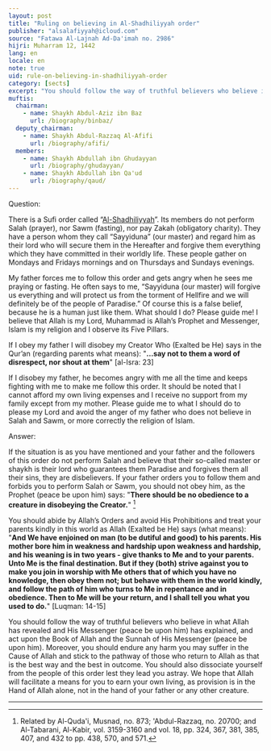 ```yaml
---
layout: post
title: "Ruling on believing in Al-Shadhiliyyah order"
publisher: "alsalafiyyah@icloud.com"
source: "Fatawa Al-Lajnah Ad-Da'imah no. 2986"
hijri: Muharram 12, 1442
lang: en
locale: en
note: true
uid: rule-on-believing-in-shadhiliyyah-order
category: [sects]
excerpt: "You should follow the way of truthful believers who believe in what Allah has revealed and His Messenger (peace be upon him) has explained, and act upon the Book of Allah and the Sunnah of His Messenger (peace be upon him)."
muftis:
  chairman: 
    - name: Shaykh Abdul-Aziz ibn Baz
      url: /biography/binbaz/
  deputy_chairman:
    - name: Shaykh Abdul-Razzaq Al-Afifi
      url: /biography/afifi/
  members: 
    - name: Shaykh Abdullah ibn Ghudayyan
      url: /biography/ghudayyan/
    - name: Shaykh Abdullah ibn Qa'ud
      url: /biography/qaud/
---
```


Question: 

There is a Sufi order called “[Al-Shadhiliyyah](/sufism)”. Its members do not perform Salah (prayer), nor Sawm (fasting), nor pay Zakah (obligatory charity). They have a person whom they call “Sayyiduna” (our master) and regard him as their lord who will secure them in the Hereafter and forgive them everything which they have committed in their worldly life. These people gather on Mondays and Fridays mornings and on Thursdays and Sundays evenings. 

My father forces me to follow this order and gets angry when he sees me praying or fasting. He often says to me, “Sayyiduna (our master) will forgive us everything and will protect us from the torment of Hellfire and we will definitely be of the people of Paradise.” Of course this is a false belief, because he is a human just like them. What should I do? Please guide me! I believe that Allah is my Lord, Muhammad is Allah’s Prophet and Messenger, Islam is my religion and I observe its Five Pillars. 

If I obey my father I will disobey my Creator Who (Exalted be He) says in the Qur’an (regarding parents what means): "**...say not to them a word of disrespect, nor shout at them**" [al-Isra: 23] 

If I disobey my father, he becomes angry with me all the time and keeps fighting with me to make me follow this order. It should be noted that I cannot afford my own living expenses and I receive no support from my family except from my mother. Please guide me to what I should do to please my Lord and avoid the anger of my father who does not believe in Salah and Sawm, or more correctly the religion of Islam.

Answer:

If the situation is as you have mentioned and your father and the followers of this order do not perform Salah and believe that their so-called master or shaykh is their lord who guarantees them Paradise and forgives them all their sins, they are disbelievers. If your father orders you to follow them and forbids you to perform Salah or Sawm, you should not obey him, as the Prophet (peace be upon him) says: "**There should be no obedience to a creature in disobeying the Creator.**" [^1]

You should abide by Allah’s Orders and avoid His Prohibitions and treat your parents kindly in this world as Allah (Exalted be He) says (what means): "**And We have enjoined on man (to be dutiful and good) to his parents. His mother bore him in weakness and hardship upon weakness and hardship, and his weaning is in two years - give thanks to Me and to your parents. Unto Me is the final destination. But if they (both) strive against you to make you join in worship with Me others that of which you have no knowledge, then obey them not; but behave with them in the world kindly, and follow the path of him who turns to Me in repentance and in obedience. Then to Me will be your return, and I shall tell you what you used to do.**" [Luqman: 14-15]

You should follow the way of truthful believers who believe in what Allah has revealed and His Messenger (peace be upon him) has explained, and act upon the Book of Allah and the Sunnah of His Messenger (peace be upon him). Moreover, you should endure any harm you may suffer in the Cause of Allah and stick to the pathway of those who return to Allah as that is the best way and the best in outcome. You should also dissociate yourself from the people of this order lest they lead you astray. We hope that Allah will facilitate a means for you to earn your own living, as provision is in the Hand of Allah alone, not in the hand of your father or any other creature.

---

[^1]: Related by Al-Quda'i, Musnad, no. 873; 'Abdul-Razzaq, no. 20700; and Al-Tabarani, Al-Kabir, vol. 3159-3160 and vol. 18, pp. 324, 367, 381, 385, 407, and 432 to pp. 438, 570, and 571.

